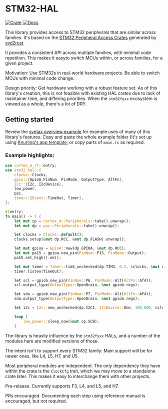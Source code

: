 # STM32-HAL

[![Crate](https://img.shields.io/crates/v/stm32-hal2.svg)](https://crates.io/crates/stm32-hal2)
[![Docs](https://docs.rs/stm32-hal2/badge.svg)](https://docs.rs/stm32-hal2)


This library provides access to STM32 peripherals that are similar across
families. It's based on the 
[STM32 Peripheral Access Crates](https://github.com/stm32-rs/stm32-rs) generated by 
[svd2rust](https://github.com/rust-embedded/svd2rust).

It provides a consistent API across multiple families, with minimal code repetition.
This makes it easyto switch MCUs within, or across families, for a given project. 

Motivation: Use STM32s in real-world hardware projects. Be able to switch MCUs with
minimal code change. 

Design priority: Get hardware working with a robust feature set.
As of this library's creation, this is not feasible with existing HAL crates due
to lack of maintainer time, and differing priorities. When the `stm32fyxx` ecosystem
is viewed as a whole, there's a lot of DRY.

## Getting started
Review the [syntax overview example](https://github.com/David-OConnor/stm32-hal/blob/main/examples/syntax_overview/src/syntax_overview.rs)
for example uses of many of this library's features. Copy and paste the whole example folder (It's set up
using [Knurling's app template](https://github.com/knurling-rs/app-template), or copy parts of `main.rs` as required.

### Example highlights:
```rust
use cortex_m_rt::entry;
use stm32_hal::{
    clocks::Clocks,
    gpio::{GpioA,PinNum, PinMode, OutputType, AltFn},
    i2c::{I2c, I2cDevice},
    low_power,
    pac,
    timer::{Event::TimeOut, Timer},
};

#[entry]
fn main() -> ! {
    let mut cp = cortex_m::Peripherals::take().unwrap();
    let mut dp = pac::Peripherals::take().unwrap();

    let clocks = Clocks::default();
    clocks.setup(&mut dp.RCC, &mut dp.FLASH).unwrap();

    let mut gpioa = GpioA::new(dp.GPIOA, &mut dp.RCC);
    let mut pa15 = gpioa.new_pin(PinNum::P15, PinMode::Output);
    pa15.set_high().ok();

    let mut timer = Timer::tim3_unchecked(dp.TIM3, 0.2, &clocks, &mut dp.RCC);
    timer.listen(TimeOut);

    let scl = gpiob.new_pin(PinNum::P6, PinMode::Alt(AltFn::Af4));
    scl.output_type(OutputType::OpenDrain, &mut gpiob.regs);

    let sda = gpiob.new_pin(PinNum::P7, PinMode::Alt(AltFn::AF4));
    sda.output_type(OutputType::OpenDrain, &mut gpiob.regs);

    let i2c = I2c::new_unchecked(dp.I2C1, I2cDevice::One, 100_000, &clocks, &mut dp.RCC);

    loop {
        low_power::sleep_now(&mut cp.SCB);
    }
```

The library is heavily influence by the `stm32fyxx` HALs, and a number of the modules here are modified 
versions of those.
    
The intent isn't to support every STM32 family: Main support will be for newer ones,
like L4, L5, H7, and U5.

Most peripheral modules are independent: The only dependency they have within the crate
is the `ClockCfg` trait, which we may move to a standalone crate later. This makes
it easy to interchange them with other projects.

Pre-release. Currently supports F3, L4, and L5, and H7.

PRs encouraged. Documenting each step using reference manual is encouraged, but not required.